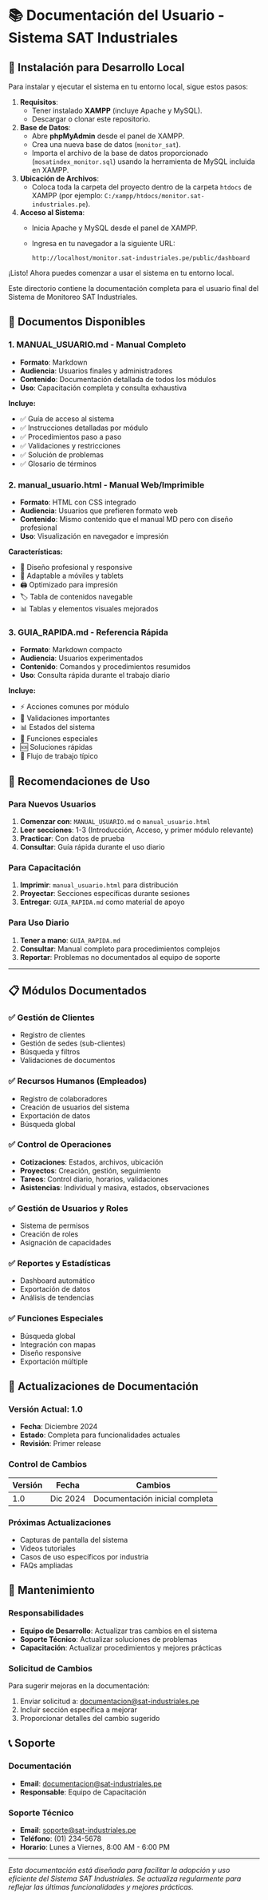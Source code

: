 # 📚 Documentación del Usuario - Sistema SAT Industriales


## 🚀 Instalación para Desarrollo Local

Para instalar y ejecutar el sistema en tu entorno local, sigue estos pasos:

1. **Requisitos**:
   - Tener instalado **XAMPP** (incluye Apache y MySQL).
   - Descargar o clonar este repositorio.
2. **Base de Datos**:
   - Abre **phpMyAdmin** desde el panel de XAMPP.
   - Crea una nueva base de datos (`monitor_sat`).
   - Importa el archivo de la base de datos proporcionado (`mosatindex_monitor.sql`) usando la herramienta de MySQL incluida en XAMPP.
3. **Ubicación de Archivos**:
   - Coloca toda la carpeta del proyecto dentro de la carpeta `htdocs` de XAMPP (por ejemplo: `C:/xampp/htdocs/monitor.sat-industriales.pe`).
4. **Acceso al Sistema**:
   - Inicia Apache y MySQL desde el panel de XAMPP.
   - Ingresa en tu navegador a la siguiente URL:
     
     `http://localhost/monitor.sat-industriales.pe/public/dashboard`

¡Listo! Ahora puedes comenzar a usar el sistema en tu entorno local.

Este directorio contiene la documentación completa para el usuario final del Sistema de Monitoreo SAT Industriales.

## 📄 Documentos Disponibles

### 1. **MANUAL_USUARIO.md** - Manual Completo
- **Formato**: Markdown
- **Audiencia**: Usuarios finales y administradores
- **Contenido**: Documentación detallada de todos los módulos
- **Uso**: Capacitación completa y consulta exhaustiva

**Incluye:**
- ✅ Guía de acceso al sistema
- ✅ Instrucciones detalladas por módulo
- ✅ Procedimientos paso a paso
- ✅ Validaciones y restricciones
- ✅ Solución de problemas
- ✅ Glosario de términos

### 2. **manual_usuario.html** - Manual Web/Imprimible
- **Formato**: HTML con CSS integrado
- **Audiencia**: Usuarios que prefieren formato web
- **Contenido**: Mismo contenido que el manual MD pero con diseño profesional
- **Uso**: Visualización en navegador e impresión

**Características:**
- 🎨 Diseño profesional y responsive
- 📱 Adaptable a móviles y tablets
- 🖨️ Optimizado para impresión
- 🏷️ Tabla de contenidos navegable
- 📊 Tablas y elementos visuales mejorados

### 3. **GUIA_RAPIDA.md** - Referencia Rápida
- **Formato**: Markdown compacto
- **Audiencia**: Usuarios experimentados
- **Contenido**: Comandos y procedimientos resumidos
- **Uso**: Consulta rápida durante el trabajo diario

**Incluye:**
- ⚡ Acciones comunes por módulo
- 🚨 Validaciones importantes
- 📊 Estados del sistema
- 🔧 Funciones especiales
- 🆘 Soluciones rápidas
- 🎯 Flujo de trabajo típico

## 🎯 Recomendaciones de Uso

### Para Nuevos Usuarios
1. **Comenzar con**: `MANUAL_USUARIO.md` o `manual_usuario.html`
2. **Leer secciones**: 1-3 (Introducción, Acceso, y primer módulo relevante)
3. **Practicar**: Con datos de prueba
4. **Consultar**: Guía rápida durante el uso diario

### Para Capacitación
1. **Imprimir**: `manual_usuario.html` para distribución
2. **Proyectar**: Secciones específicas durante sesiones
3. **Entregar**: `GUIA_RAPIDA.md` como material de apoyo

### Para Uso Diario
1. **Tener a mano**: `GUIA_RAPIDA.md`
2. **Consultar**: Manual completo para procedimientos complejos
3. **Reportar**: Problemas no documentados al equipo de soporte
---

## 📋 Módulos Documentados

### ✅ Gestión de Clientes
- Registro de clientes
- Gestión de sedes (sub-clientes)
- Búsqueda y filtros
- Validaciones de documentos

### ✅ Recursos Humanos (Empleados)
- Registro de colaboradores
- Creación de usuarios del sistema
- Exportación de datos
- Búsqueda global

### ✅ Control de Operaciones
- **Cotizaciones**: Estados, archivos, ubicación
- **Proyectos**: Creación, gestión, seguimiento
- **Tareos**: Control diario, horarios, validaciones
- **Asistencias**: Individual y masiva, estados, observaciones

### ✅ Gestión de Usuarios y Roles
- Sistema de permisos
- Creación de roles
- Asignación de capacidades

### ✅ Reportes y Estadísticas
- Dashboard automático
- Exportación de datos
- Análisis de tendencias

### ✅ Funciones Especiales
- Búsqueda global
- Integración con mapas
- Diseño responsive
- Exportación múltiple

## 🔄 Actualizaciones de Documentación

### Versión Actual: 1.0
- **Fecha**: Diciembre 2024
- **Estado**: Completa para funcionalidades actuales
- **Revisión**: Primer release

### Control de Cambios
| Versión | Fecha | Cambios |
|---------|-------|---------|
| 1.0 | Dic 2024 | Documentación inicial completa |

### Próximas Actualizaciones
- Capturas de pantalla del sistema
- Videos tutoriales
- Casos de uso específicos por industria
- FAQs ampliadas

## 🔧 Mantenimiento

### Responsabilidades
- **Equipo de Desarrollo**: Actualizar tras cambios en el sistema
- **Soporte Técnico**: Actualizar soluciones de problemas
- **Capacitación**: Actualizar procedimientos y mejores prácticas

### Solicitud de Cambios
Para sugerir mejoras en la documentación:
1. Enviar solicitud a: documentacion@sat-industriales.pe
2. Incluir sección específica a mejorar
3. Proporcionar detalles del cambio sugerido

## 📞 Soporte

### Documentación
- **Email**: documentacion@sat-industriales.pe
- **Responsable**: Equipo de Capacitación

### Soporte Técnico
- **Email**: soporte@sat-industriales.pe
- **Teléfono**: (01) 234-5678
- **Horario**: Lunes a Viernes, 8:00 AM - 6:00 PM

---

*Esta documentación está diseñada para facilitar la adopción y uso eficiente del Sistema SAT Industriales. Se actualiza regularmente para reflejar las últimas funcionalidades y mejores prácticas.*
